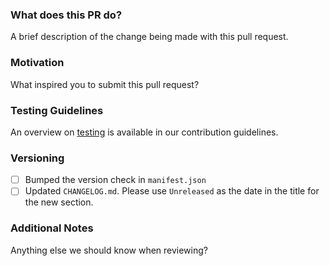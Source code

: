 <!-- *Note: Please remember to review the Datadog [Contribution Guidelines](https://github.com/DataDog/dd-agent/blob/master/CONTRIBUTING.md)
if you have not yet done so.* -->

### What does this PR do?

A brief description of the change being made with this pull request.

### Motivation

What inspired you to submit this pull request?

### Testing Guidelines

An overview on [testing](https://github.com/DataDog/dd-agent/blob/master/tests/README.md)
is available in our contribution guidelines.

### Versioning

- [ ] Bumped the version check in `manifest.json`
- [ ] Updated `CHANGELOG.md`. Please use `Unreleased` as the date in the title
  for the new section.

### Additional Notes

Anything else we should know when reviewing?
